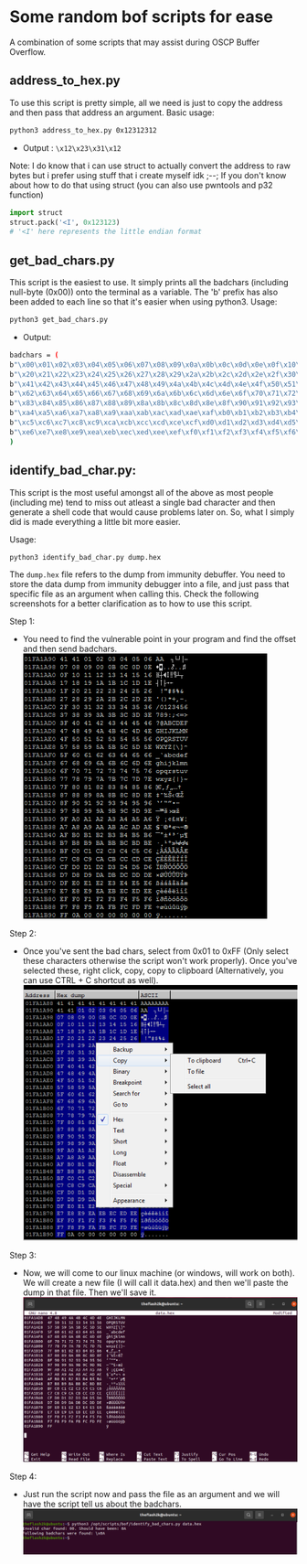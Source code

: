 # Some random bof scripts for ease
A combination of some scripts that may assist during OSCP Buffer Overflow.

## address_to_hex.py
To use this script is pretty simple, all we need is just to copy the address and then pass that address an argument. Basic usage:
```bash
python3 address_to_hex.py 0x12312312
```
- Output : `\x12\x23\x31\x12`

Note: I do know that i can use struct to actually convert the address to raw bytes
but i prefer using stuff that i create myself idk ;--;
If you don't know about how to do that using struct (you can also use pwntools and p32 function)
```python
import struct
struct.pack('<I', 0x123123)
# '<I' here represents the little endian format
```

## get_bad_chars.py
This script is the easiest to use. It simply prints all the badchars (including null-byte (0x00)) onto the terminal as a variable. The 'b' prefix has also been added to each line so that it's easier when using python3.
Usage:
```bash
python3 get_bad_chars.py
```
- Output:

```bash
badchars = (
b"\x00\x01\x02\x03\x04\x05\x06\x07\x08\x09\x0a\x0b\x0c\x0d\x0e\x0f\x10\x11\x12\x13\x14\x15\x16\x17\x18\x19\x1a\x1b\x1c\x1d\x1e\x1f"
b"\x20\x21\x22\x23\x24\x25\x26\x27\x28\x29\x2a\x2b\x2c\x2d\x2e\x2f\x30\x31\x32\x33\x34\x35\x36\x37\x38\x39\x3a\x3b\x3c\x3d\x3e\x3f\x40"
b"\x41\x42\x43\x44\x45\x46\x47\x48\x49\x4a\x4b\x4c\x4d\x4e\x4f\x50\x51\x52\x53\x54\x55\x56\x57\x58\x59\x5a\x5b\x5c\x5d\x5e\x5f\x60\x61"
b"\x62\x63\x64\x65\x66\x67\x68\x69\x6a\x6b\x6c\x6d\x6e\x6f\x70\x71\x72\x73\x74\x75\x76\x77\x78\x79\x7a\x7b\x7c\x7d\x7e\x7f\x80\x81\x82"
b"\x83\x84\x85\x86\x87\x88\x89\x8a\x8b\x8c\x8d\x8e\x8f\x90\x91\x92\x93\x94\x95\x96\x97\x98\x99\x9a\x9b\x9c\x9d\x9e\x9f\xa0\xa1\xa2\xa3"
b"\xa4\xa5\xa6\xa7\xa8\xa9\xaa\xab\xac\xad\xae\xaf\xb0\xb1\xb2\xb3\xb4\xb5\xb6\xb7\xb8\xb9\xba\xbb\xbc\xbd\xbe\xbf\xc0\xc1\xc2\xc3\xc4"
b"\xc5\xc6\xc7\xc8\xc9\xca\xcb\xcc\xcd\xce\xcf\xd0\xd1\xd2\xd3\xd4\xd5\xd6\xd7\xd8\xd9\xda\xdb\xdc\xdd\xde\xdf\xe0\xe1\xe2\xe3\xe4\xe5"
b"\xe6\xe7\xe8\xe9\xea\xeb\xec\xed\xee\xef\xf0\xf1\xf2\xf3\xf4\xf5\xf6\xf7\xf8\xf9\xfa\xfb\xfc\xfd\xfe\xff"
)
```

## identify_bad_char.py:
This script is the most useful amongst all of the above as most people (including me) tend to miss out atleast a single bad character and then generate a shell code that would cause problems later on. So, what I simply did is made everything a little bit more easier.

Usage:
```bash
python3 identify_bad_char.py dump.hex
```
The `dump.hex` file refers to the dump from immunity debuffer.
You need to store the data dump from immunity debugger into a file, and just pass that specific file as an argument when calling this. Check the following screenshots for a better clarification as to how to use this script.

Step 1:
- You need to find the vulnerable point in your program and find the offset and then send badchars.
![img_1](imgs/1.png)

Step 2:
- Once you've sent the bad chars, select from 0x01 to 0xFF (Only select these characters otherwise the script won't work properly). Once you've selected these, right click, copy, copy to clipboard (Alternatively, you can use CTRL + C shortcut as well).
![img_2](imgs/2.png)

Step 3:
- Now, we will come to our linux machine (or windows, will work on both). We will create a new file (I will call it data.hex) and then we'll paste the dump in that file. Then we'll save it.
![img_3](imgs/3.png)

Step 4:
- Just run the script now and pass the file as an argument and we will have the script tell us about the badchars.
![img_4](imgs/4.png)
